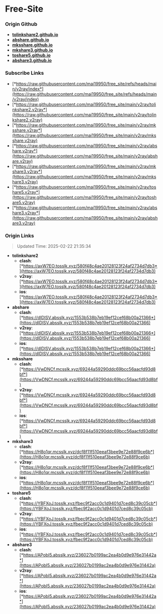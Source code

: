 # Free-Site

### Origin Github

- [**tolinkshare2.github.io**](https://github.com/tolinkshare2/tolinkshare2.github.io)
- [**abshare.github.io**](https://github.com/abshare/abshare.github.io)
- [**mksshare.github.io**](https://github.com/mksshare/mksshare.github.io)
- [**mkshare3.github.io**](https://github.com/mkshare3/mkshare3.github.io)
- [**toshare5.github.io**](https://github.com/toshare5/toshare5.github.io)
- [**abshare3.github.io**](https://github.com/abshare3/abshare3.github.io)

### Subscribe Links

- [*https://raw.githubusercontent.com/mai19950/free_site/refs/heads/main/v2ray/index*](https://raw.githubusercontent.com/mai19950/free_site/refs/heads/main/v2ray/index)
- [*https://raw.githubusercontent.com/mai19950/free_site/main/v2ray/tolinkshare2.v2ray*](https://raw.githubusercontent.com/mai19950/free_site/main/v2ray/tolinkshare2.v2ray)
- [*https://raw.githubusercontent.com/mai19950/free_site/main/v2ray/mksshare.v2ray*](https://raw.githubusercontent.com/mai19950/free_site/main/v2ray/mksshare.v2ray)
- [*https://raw.githubusercontent.com/mai19950/free_site/main/v2ray/abshare.v2ray*](https://raw.githubusercontent.com/mai19950/free_site/main/v2ray/abshare.v2ray)
- [*https://raw.githubusercontent.com/mai19950/free_site/main/v2ray/mkshare3.v2ray*](https://raw.githubusercontent.com/mai19950/free_site/main/v2ray/mkshare3.v2ray)
- [*https://raw.githubusercontent.com/mai19950/free_site/main/v2ray/toshare5.v2ray*](https://raw.githubusercontent.com/mai19950/free_site/main/v2ray/toshare5.v2ray)
- [*https://raw.githubusercontent.com/mai19950/free_site/main/v2ray/abshare3.v2ray*](https://raw.githubusercontent.com/mai19950/free_site/main/v2ray/abshare3.v2ray)

### Origin Links

> Updated Time: 2025-02-22 21:35:34

- **tolinkshare2**
  - **clash**: [*https://axW7EO.tosslk.xyz/580f48c4ae20128123f24af2734d7db3*](https://axW7EO.tosslk.xyz/580f48c4ae20128123f24af2734d7db3)
  - **v2ray**: [*https://axW7EO.tosslk.xyz/580f48c4ae20128123f24af2734d7db3*](https://axW7EO.tosslk.xyz/580f48c4ae20128123f24af2734d7db3)
  - **ios**: [*https://axW7EO.tosslk.xyz/580f48c4ae20128123f24af2734d7db3*](https://axW7EO.tosslk.xyz/580f48c4ae20128123f24af2734d7db3)
- **abshare**
  - **clash**: [*https://dIDlSV.absslk.xyz/1553b538b7eb19ef12cef68b00a21366*](https://dIDlSV.absslk.xyz/1553b538b7eb19ef12cef68b00a21366)
  - **v2ray**: [*https://dIDlSV.absslk.xyz/1553b538b7eb19ef12cef68b00a21366*](https://dIDlSV.absslk.xyz/1553b538b7eb19ef12cef68b00a21366)
  - **ios**: [*https://dIDlSV.absslk.xyz/1553b538b7eb19ef12cef68b00a21366*](https://dIDlSV.absslk.xyz/1553b538b7eb19ef12cef68b00a21366)
- **mksshare**
  - **clash**: [*https://VwDNCf.mcsslk.xyz/69244a59290ddc69bcc56aacfd93d8bf*](https://VwDNCf.mcsslk.xyz/69244a59290ddc69bcc56aacfd93d8bf)
  - **v2ray**: [*https://VwDNCf.mcsslk.xyz/69244a59290ddc69bcc56aacfd93d8bf*](https://VwDNCf.mcsslk.xyz/69244a59290ddc69bcc56aacfd93d8bf)
  - **ios**: [*https://VwDNCf.mcsslk.xyz/69244a59290ddc69bcc56aacfd93d8bf*](https://VwDNCf.mcsslk.xyz/69244a59290ddc69bcc56aacfd93d8bf)
- **mkshare3**
  - **clash**: [*https://H8o1qr.mcsslk.xyz/dcf8f11f510eeaf3bee9e72e88f9ce6b*](https://H8o1qr.mcsslk.xyz/dcf8f11f510eeaf3bee9e72e88f9ce6b)
  - **v2ray**: [*https://H8o1qr.mcsslk.xyz/dcf8f11f510eeaf3bee9e72e88f9ce6b*](https://H8o1qr.mcsslk.xyz/dcf8f11f510eeaf3bee9e72e88f9ce6b)
  - **ios**: [*https://H8o1qr.mcsslk.xyz/dcf8f11f510eeaf3bee9e72e88f9ce6b*](https://H8o1qr.mcsslk.xyz/dcf8f11f510eeaf3bee9e72e88f9ce6b)
- **toshare5**
  - **clash**: [*https://YBFXoJ.tosslk.xyz/fbec9f2acc0c1d9401d7ced8c39c05cb*](https://YBFXoJ.tosslk.xyz/fbec9f2acc0c1d9401d7ced8c39c05cb)
  - **v2ray**: [*https://YBFXoJ.tosslk.xyz/fbec9f2acc0c1d9401d7ced8c39c05cb*](https://YBFXoJ.tosslk.xyz/fbec9f2acc0c1d9401d7ced8c39c05cb)
  - **ios**: [*https://YBFXoJ.tosslk.xyz/fbec9f2acc0c1d9401d7ced8c39c05cb*](https://YBFXoJ.tosslk.xyz/fbec9f2acc0c1d9401d7ced8c39c05cb)
- **abshare3**
  - **clash**: [*https://APobI5.absslk.xyz/236027b0199ac2ea4b0d9e976e31442a*](https://APobI5.absslk.xyz/236027b0199ac2ea4b0d9e976e31442a)
  - **v2ray**: [*https://APobI5.absslk.xyz/236027b0199ac2ea4b0d9e976e31442a*](https://APobI5.absslk.xyz/236027b0199ac2ea4b0d9e976e31442a)
  - **ios**: [*https://APobI5.absslk.xyz/236027b0199ac2ea4b0d9e976e31442a*](https://APobI5.absslk.xyz/236027b0199ac2ea4b0d9e976e31442a)
